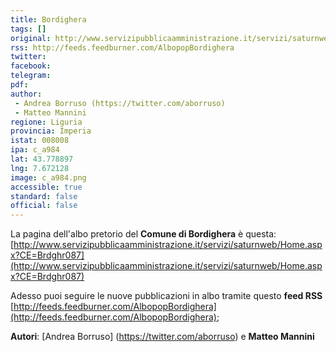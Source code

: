 ```yaml
---
title: Bordighera
tags: []
original: http://www.servizipubblicaamministrazione.it/servizi/saturnweb/Home.aspx?CE=Brdghr087
rss: http://feeds.feedburner.com/AlbopopBordighera
twitter: 
facebook: 
telegram: 
pdf: 
author:
 - Andrea Borruso (https://twitter.com/aborruso)
 - Matteo Mannini
regione: Liguria
provincia: Imperia
istat: 008008
ipa: c_a984
lat: 43.778897
lng: 7.672128
image: c_a984.png
accessible: true
standard: false
official: false
---
```


La pagina dell'albo pretorio del **Comune di Bordighera** è questa: [http://www.servizipubblicaamministrazione.it/servizi/saturnweb/Home.aspx?CE=Brdghr087](http://www.servizipubblicaamministrazione.it/servizi/saturnweb/Home.aspx?CE=Brdghr087)

Adesso puoi seguire le nuove pubblicazioni in albo tramite questo **feed RSS** [http://feeds.feedburner.com/AlbopopBordighera](http://feeds.feedburner.com/AlbopopBordighera);

**Autori**: [Andrea Borruso] (https://twitter.com/aborruso) e **Matteo Mannini**
